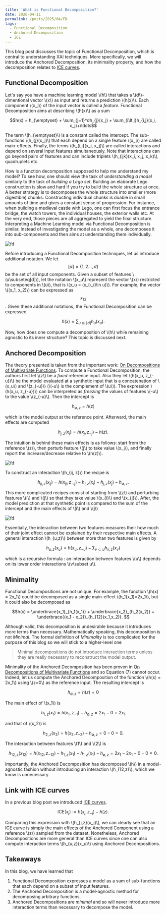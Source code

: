 ```yaml
---
title: 'What is Functional Decomposition?'
date: 2026-04-11
permalink: /posts/2025/04/FD
tags:
  - Functional Decomposition
  - Anchored Decomposition
  - ICE
---
```


This blog post discusses the topic of Functional Decomposition, which is central to understanding
XAI techniques. More specifically, we will introduce the Anchored Decomposition, its minimality property,
and how the decomposition relates to [ICE curves](https://gablabc.github.io/posts/2023/03/PDP-ICE/).

## Functional Decomposition

Let's say you have a machine learning model \\(h\\) that takes a \\(d\\)-dimentional vector \\(x\\) as input
and returns a prediction \\(h(x)\\). Each component \\(x_j\\) of the input vector is called a *feature*.
Functional Decomposition aims at describing \\(h(x)\\) as a sum

$$h(x) = h_{\emptyset} + \sum_{j=1}^dh_{j}(x_j) + \sum_{i\lt j}h_{i,j}(x_i, x_j)+\ldots$$

The term \\(h_{\emptyset}\\) is a constant called the intercept. The sub-functions \\(h_{j}(x_j)\\) that each depend on a
single feature \\(x_j\\) are called main-effects. Finally, the terms \\(h_{i,j}(x_i, x_j)\\) are called
interactions and depend on several input features simultaneously. Note that interactions can go beyond
pairs of features and can include triplets \\(h_{ijk}(x_i, x_j, x_k)\\), quadruplets etc.

How is a function decomposition supposed to help me understand my model?
To see how, one should view the task of *understanding a model* similarly to the task of *building a Lego set*.
Building an elaborate Lego construction is slow and hard if you try to build the whole structure at once.
A better strategy is to decomposes the whole structure into smaller (more digestible) chunks.
Constructing individual chunks is doable in small amounts of time and gives a constant sense of progression.
For instance, when building a medieval castle with Lego, one can first focus the entrance bridge, the watch towers,
the individual houses, the exterior walls etc. At the very end, those pieces are all aggregated to yield the final structure.
Interpreting a Machine Learning model via Functional Decomposition is similar. Instead of investigating the model
as a whole, one decomposes it into sub-components and then aims at understanding them individually.

![fd](/images/blog-bb/lego.png)

Before introducing a Functional Decomposition techniques, let us introduce additional notation.
We let $$[d]=\{1, 2\ldots, d\}$$ be the set of all input components. Given a subset of
features \\(u\subseteq[d]\\), let the notation \\(x_u\\) represent the vector \\(x\\) restricted to components
in \\(u\\), that is \\(x_u = (x_i)_{i\in u}\\). For example, the vector \\((x_1, x_2)\\) can be expressed as
$$x_{12}$$. Given these additional notations, the Functional Decomposition can be expressed

$$h(x)= \sum_{u \subseteq [d]} h_u(x_u).$$

Now, how does one compute a decomposition of \\(h\\) while remaining agnostic to its inner structure?
This topic is discussed next.

## Anchored Decomposition

The theory presented is taken from the important work:
[On Decompositions of Multivariate Functions](https://www.maths.unsw.edu.au/sites/default/files/amr08_5_0.pdf).
To compute a Functional Decomposition, the authors first let \\(z\\) be a *fixed* reference input. Also they
let \\(h(x_u, z_{-u})\\) be the model evaluated at a synthetic input that is a concatenation of \\(x_u\\) and \\(z_{-u}\\)
(\\(-u\\) is the complement of \\(u\\)). The expression \\(h(x_u, z_{-u})\\) can be interpreted as *freezing* the values of
features \\(-u\\) to the value \\(z_{-u}\\). Then the intercept is

$$h_{\emptyset,z} = h(z)$$

which is the model output at the reference point. Afterward, the main effects are computed

$$h_{j,z}(x_j) = h(x_j, z_{-j}) - h(z).$$

The intuition is behind these main effects is as follows: start from the reference \\(z\\), then perturb feature 
\\(j\\) to take value \\(x_j\\), and finally report the increase/decrease relative to \\(h(z)\\).

![fd](/images/blog-bb/Anchored.png)

To construct an interaction \\(h_{ij, z}\\) the recipe is

$$h_{ij,z}(x_{ij}) = h(x_{ij}, z_{-ij}) - h_{i,z}(x_i) - h_{j,z}(x_j) - h_{\emptyset,z}.$$

This more complicated recipes consist of starting from \\(z\\) and perturbing features \\(i\\) and \\(j\\) so that they take
value \\(x_{i}\\) and \\(x_{j}\\). After, the model prediction at that synthetic point is compared to the sum of the
intercept and the main effects of \\(i\\) and \\(j\\)

![fd](/images/blog-bb/Anchored_2.png)

Essentially, the interaction between two features measures their how much of their joint effect cannot be explained by their
respective main effects. A general interaction \\(h_{u,z}\\) between more than two features is given by

$$h_{u,z}(x_u) = h(x_u, z_{-u}) - \sum_{v\subset u} h_{v,z}(x_v)$$

which is a recursive formula : an interaction between features \\(u\\) depends on its lower order interactions \\(v\subset u\\).

## Minimality

Functional Decompositions are not unique. For example, the function \\(h(x) = 2x_1\\) could be
decomposed as a single main-effect \\(h_1(x_1)=2x_1\\), but it could also be decomposed as

$$h(x) = \underbrace{x_1}_{h_1(x_1)} + \underbrace{x_2}_{h_2(x_2)} +
\underbrace{(x_1 - x_2)}_{h_{12}(x_1,x_2)}.
$$

Although valid, this decomposition is undesirable because it introduces more terms than necessary.
Mathematically speaking, this decomposition is not *Minimal*. The formal definition of *Minimality* is
too complicated for the purpose of this blog so we will stick to a higher-level one

> Minimal decompositions do not introduce interaction terms unless they are really necessary to reconstruct the model output.

Minimality of the Anchored Decomposition has been proven in
[On Decompositions of Multivariate Functions](https://www.maths.unsw.edu.au/sites/default/files/amr08_5_0.pdf)
and so Equation (7) cannot occur. Indeed, let us compute the Anchored Decomposition of
the function \\(h(x) = 2x_1\\) using \\(z=0\\) as the reference input. The resulting intercept is

$$h_{\emptyset,z}=h(z)=0$$

The main effect of \\(x_1\\) is

$$h_{1,z}(x_1) = h(x_1, z_{-1}) - h_{\emptyset,z} = 2x_1 - 0=2x_1$$

and that of \\(x_2\\) is

$$h_{2,z}(x_2) = h(x_2, z_{-2}) -h_{\emptyset,z} = 0 - 0=0.$$

The interaction between features \\(1\\) and \\(2\\) is

$$h_{12,z}(x_{12}) = h(x_{12}, z_{-12}) - h_{1,z}(x_1) - h_{1,z}(x_1) - h_{\emptyset,z}=2x_1 - 2x_1 - 0 - 0 = 0.$$

Importantly, the Anchored Decomposition has decomposed \\(h\\) in a model-agnostic fashion without
introducing an interaction \\(h_{12,z}\\), which we know is unnecessary.

## Link with ICE curves

In a previous blog post we introduced [ICE curves](https://gablabc.github.io/posts/2023/03/PDP-ICE/).

$$\text{ICE}(x_j) := h(x_j, z_{-j}) - h(z).$$

Comparing this expression with \\(h_{j,z}(x_j)\\), we can clearly see that an ICE curve is simply the
main effects of the Anchored Component using a reference \\(z\\) sampled from the dataset. Nonetheless,
Anchored Decompositions are more general than ICE curves since one can also compute interaction terms
\\(h_{u,z}(x_u)\\) using Anchored Decompositions.

## Takeaways

In this blog, we have learned that

1. Functional Decomposition expresses a model as a sum of sub-functions that each depend on a subset of input features.
2. The Anchored Decomposition is a model-agnostic method for decomposing arbitrary functions.
3. Anchored Decompositions are *minimal* and so will never introduce more interaction terms than
necessary to decompose the model.
